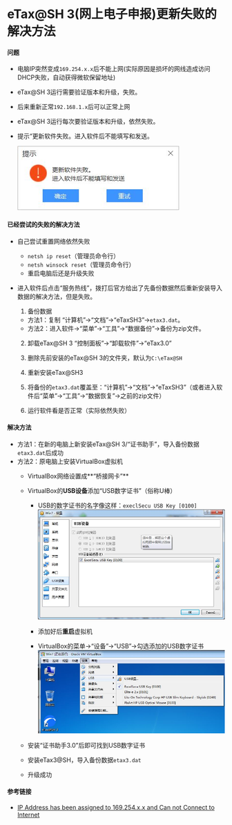 # eTax@SH 3(网上电子申报)更新失败的解决方法

#### 问题
* 电脑IP突然变成`169.254.x.x`后不能上网(实际原因是损坏的网线造成访问DHCP失败，自动获得微软保留地址)
* eTax@SH 3运行需要验证版本和升级，失败。
* 后来重新正常`192.168.1.x`后可以正常上网
* eTax@SH 3运行每次要验证版本和升级，依然失败。
* 提示“更新软件失败。进入软件后不能填写和发送。

   ![](img/01.jpg)

#### 已经尝试的失败的解决方法
* 自己尝试重置网络依然失败
   * `netsh ip reset`（管理员命令行）
   * `netsh winsock reset`（管理员命令行）
   * 重启电脑后还是升级失败

* 进入软件后点击“服务热线”，拨打后官方给出了先备份数据然后重新安装导入数据的解决方法，但是失败。

   1. 备份数据
     * 方法1：复制 “计算机”->“文档”->“eTaxSH3”->`etax3.dat`。
     * 方法2：进入软件->“菜单”->“工具”->“数据备份”->备份为zip文件。

   2. 卸载eTax@SH 3
       “控制面板”->“卸载软件”->“eTax3.0”

   3. 删除先前安装的eTax@SH 3的文件夹，默认为`C:\eTax@SH`

   4. 重新安装eTax@SH3
   5. 将备份的`etax3.dat`覆盖至：“计算机”->“文档”->“eTaxSH3”（或者进入软件后“菜单”->“工具”->“数据恢复”->之前的zip文件）
   6. 运行软件看是否正常（实际依然失败）

#### 解决方法
* 方法1：在新的电脑上新安装eTax@SH 3/“证书助手”，导入备份数据`etax3.dat`后成功
* 方法2：原电脑上安装VirtualBox虚拟机
   *  VirtualBox网络设置成**“桥接网卡”** 
   * VirtualBox的**USB设备**添加“USB数字证书”（俗称U棒）
     * USB的数字证书的名字像这样：`execlSecu USB Key [0100]`
       ![](img/02.jpg)
        
     * 添加好后**重启**虚拟机
     * VirtualBox的菜单->“设备”->“USB”->勾选添加的USB数字证书
       ![](img/03.jpg) 

   * 安装“证书助手3.0”后即可找到USB数字证书
   * 安装eTax3@SH，导入备份数据`etax3.dat`
   * 升级成功

#### 参考链接
* [IP Address has been assigned to 169.254.x.x and Can not Connect to Internet](https://github.com/northbright/Notes/blob/master/network/ip-address-has-been-assigned-to-169-254-x-x-and-can-not-connect-to-internet.md)
